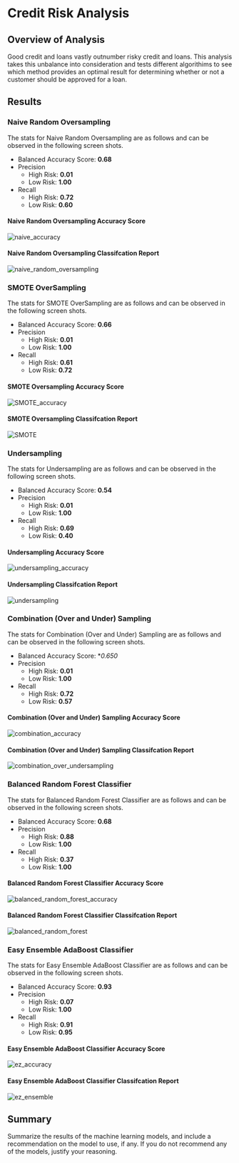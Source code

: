 # Credit Risk Analysis

## Overview of Analysis
Good credit and loans vastly outnumber risky credit and loans. This analysis takes this unbalance into consideration and tests different algorithims to see which method provides an optimal result for determining whether or not a customer should be approved for a loan.

## Results

### Naive Random Oversampling

The stats for Naive Random Oversampling are as follows and can be observed in the following screen shots.
- Balanced Accuracy Score: **0.68**
- Precision
  - High Risk: **0.01**
  - Low Risk: **1.00**
- Recall
  - High Risk: **0.72**
  - Low Risk: **0.60**

#### Naive Random Oversampling Accuracy  Score
![naive_accuracy](https://user-images.githubusercontent.com/102814578/184519917-017844f3-3a58-4c6a-81bf-01d5222c80ab.png)


####  Naive Random Oversampling Classifcation Report
![naive_random_oversampling](https://user-images.githubusercontent.com/102814578/184519918-9ff3f2eb-4c39-4b78-91a4-cbc235168694.png)



### SMOTE OverSampling

The stats for SMOTE OverSampling are as follows and can be observed in the following screen shots.
- Balanced Accuracy Score: **0.66**
- Precision
  - High Risk: **0.01**
  - Low Risk: **1.00**
- Recall
  - High Risk: **0.61**
  - Low Risk: **0.72**
  
#### SMOTE Oversampling Accuracy  Score
![SMOTE_accuracy](https://user-images.githubusercontent.com/102814578/184519921-664bca5c-cd91-40f0-a644-9e63fd66e791.png)


#### SMOTE Oversampling Classifcation Report
![SMOTE](https://user-images.githubusercontent.com/102814578/184519920-191ab447-4294-4983-866b-615f7f5709ad.png)



### Undersampling

The stats for Undersampling are as follows and can be observed in the following screen shots.
- Balanced Accuracy Score: **0.54**
- Precision
  - High Risk: **0.01**
  - Low Risk: **1.00**
- Recall
  - High Risk: **0.69**
  - Low Risk: **0.40**
 
#### Undersampling Accuracy  Score
![undersampling_accuracy](https://user-images.githubusercontent.com/102814578/184519923-df25d468-b3ba-451c-abd1-cbfe23792903.png)


#### Undersampling Classifcation Report
![undersampling](https://user-images.githubusercontent.com/102814578/184519922-90a373c0-ab65-4c43-bbd0-7fa8c3b9a3ad.png)



### Combination (Over and Under) Sampling

The stats for Combination (Over and Under) Sampling are as follows and can be observed in the following screen shots.
- Balanced Accuracy Score: **0.650*
- Precision
  - High Risk: **0.01**
  - Low Risk: **1.00**
- Recall
  - High Risk: **0.72**
  - Low Risk: **0.57**
 
#### Combination (Over and Under) Sampling Accuracy  Score
![combination_accuracy](https://user-images.githubusercontent.com/102814578/184519927-f64e7523-e3ee-422f-b50a-7146c68003cf.png)


#### Combination (Over and Under) Sampling Classifcation Report
![combination_over_undersampling](https://user-images.githubusercontent.com/102814578/184519931-bb103fea-9d57-4797-bcec-b417a07f1c5a.png)



### Balanced Random Forest Classifier

The stats for Balanced Random Forest Classifier are as follows and can be observed in the following screen shots.
- Balanced Accuracy Score: **0.68**
- Precision
  - High Risk: **0.88**
  - Low Risk: **1.00**
- Recall
  - High Risk: **0.37**
  - Low Risk: **1.00**
 
#### Balanced Random Forest Classifier Accuracy  Score
![balanced_random_forest_accuracy](https://user-images.githubusercontent.com/102814578/184519946-8e5b604a-1599-4f49-aaae-cb04678d697b.png)


#### Balanced Random Forest Classifier Classifcation Report
![balanced_random_forest](https://user-images.githubusercontent.com/102814578/184519940-88e7fb40-68e6-4045-ae12-e6854e9f8dd6.png)



### Easy Ensemble AdaBoost Classifier

The stats for Easy Ensemble AdaBoost Classifier are as follows and can be observed in the following screen shots.
- Balanced Accuracy Score: **0.93**
- Precision
  - High Risk: **0.07**
  - Low Risk: **1.00**
- Recall
  - High Risk: **0.91**
  - Low Risk: **0.95**
 
#### Easy Ensemble AdaBoost Classifier Accuracy  Score
![ez_accuracy](https://user-images.githubusercontent.com/102814578/184519949-e6cea24f-c81d-42a2-83a0-80e29524f705.png)


#### Easy Ensemble AdaBoost Classifier Classifcation Report
![ez_ensemble](https://user-images.githubusercontent.com/102814578/184519950-97955ef2-9c63-4bc1-9aaa-7bae8a6a4fba.png)



## Summary
Summarize the results of the machine learning models, and include a recommendation on the model to use, if any. If you do not recommend any of the models, justify your reasoning.
